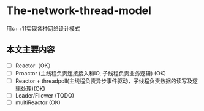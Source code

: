 # The-network-thread-model
用c++11实现各种网络设计模式

## 本文主要内容
- [ ] Reactor（OK）
- [ ] Proactor (主线程负责连接接入和IO, 子线程负责业务逻辑) (OK)
- [ ] Reactor + threadpoll(主线程负责异步事件驱动，子线程负责数据的读写及逻辑处理)(OK)
- [ ] Leader/Fllower (TODO)
- [ ] multiReactor (OK)
